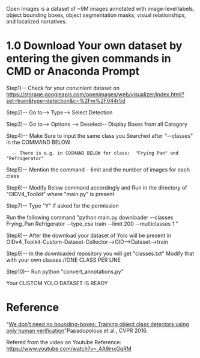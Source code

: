 Open Images is a dataset of ~9M images annotated with image-level labels, object bounding boxes, object segmentation masks, visual relationships, and localized narratives. 
# 1.0 Download Your own dataset by entering the given commands in CMD or Anaconda Prompt

Step1)-- Check for your convinient dataset on https://storage.googleapis.com/openimages/web/visualizer/index.html?set=train&type=detection&c=%2Fm%2F044r5d

Step2)-- Go to--> Type--> Select Detection

Step3)-- Go to--> Options --> Deselect-- Display Boxes from all Catagory

Step4)-- Make Sure to input the same class you Searched after "--classes" in the COMMAND BELOW

      -- There is e.g. in COOMAND BELOW for class:  "Frying Pan" and "Refrigerator"

Step5)-- Mention the command --limit and the number of images for each class

Step6)-- Modify Below command accordingly and Run in the directory of "OIDV4_Toolkit" where "main.py" is present

Step7)-- Type "Y" If asked for the permission 

Run the following command
       "python main.py downloader --classes Frying_Pan Refrigerator --type_csv train --limit 200 --multiclasses 1 "

Step8)-- After the download your dataset of Yolo wiil be present in OIDv4_Toolkit-Custom-Dataset-Collector-->OID-->Dataset-->train

Step9)-- In the downloaded repository you will get "classes.txt" Modify that with your own classes //ONE CLASS PER LINE

Step10)-- Run python "convert_annotations.py"

Your CUSTOM YOLO DATASET IS READY


# Reference
"[We don't need no bounding-boxes: Training object class detectors using only human verification](https://arxiv.org/abs/1602.08405)"Papadopolous et al., CVPR 2016.

Refered from the video on Youtube Reference: https://www.youtube.com/watch?v=_4A9inxGqRM
